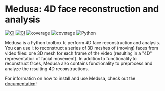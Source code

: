 # Medusa: 4D face reconstruction and analysis

[![CI](https://github.com/SchynsLab/medusa/actions/workflows/tests.yaml/badge.svg)](https://github.com/SchynsLab/medusa/actions/workflows/tests.yaml)
[![CI](https://github.com/SchynsLab/medusa/actions/workflows/docs.yaml/badge.svg)](https://SchynsLab.github.io/medusa)
![coverage](https://img.shields.io/endpoint?url=https://gist.githubusercontent.com/lukassnoek/420039a0fe8fb8c1170e0478cdcd0f26/raw/medusa_coverage_badge.json)
![coverage](https://img.shields.io/endpoint?url=https://gist.githubusercontent.com/lukassnoek/cb6da52c965ec24f136b74a1ebad1964/raw/medusa_interrogate_badge.json)
![Python](https://img.shields.io/badge/python-3.9-blue.svg)

Medusa is a Python toolbox to perform 4D face reconstruction and analysis. You can use it to reconstruct a series of 3D meshes of (moving) faces from video files: one 3D mesh for each frame of the video (resulting in a "4D" representation of facial movement). In
addition to functionality to reconstruct faces, Medusa also contains functionality to preprocess and analyze the resulting 4D reconstructions.

For information on how to install and use Medusa, check out the
[documentation](https://SchynsLab.github.io/medusa)!
